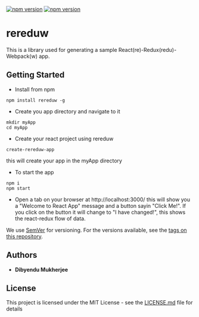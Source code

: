 [![npm version](https://badge.fury.io/js/rereduw.svg)](https://badge.fury.io/js/rereduw)
[![npm version](https://badge.fury.io/js/yargs.svg)](https://badge.fury.io/js/yargs)

# rereduw

This is a library used for generating a sample React(re)-Redux(redu)-Webpack(w) app.

## Getting Started
* Install from npm
```
npm install rereduw -g
```
* Create you app directory and navigate to it
```
mkdir myApp
cd myApp
```
* Create your react project using rereduw
```
create-rereduw-app
```
this will create your app in the myApp directory

* To start the app 
```
npm i
npm start
```
* Open a tab on your browser at http://localhost:3000/ 
this will show you a "Welcome to React App" message and a button sayin "Click Me!".
If you click on the button it will change to "I have changed!", this shows the react-redux flow
of data.


We use [SemVer](http://semver.org/) for versioning. For the versions available, see the [tags on this repository](https://github.com/your/project/tags). 

## Authors

* **Dibyendu Mukherjee** 

## License

This project is licensed under the MIT License - see the [LICENSE.md](LICENSE.md) file for details

